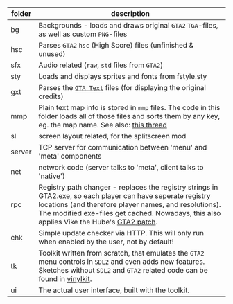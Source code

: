 folder|description
------|-------
bg | Backgrounds - loads and draws original `GTA2` `TGA`-files, as well as custom `PNG`-files
hsc | Parses `GTA2` `hsc` (High Score) files (unfinished & unused)
sfx | Audio related (`raw`, `std` files from `GTA2`)
sty | Loads and displays sprites and fonts from fstyle.sty
gxt | Parses the [`GTA Text`](http://www.gtamodding.com/index.php?title=GXT#GTA2_Format) files (for displaying the original credits)
mmp | Plain text map info is stored in `mmp` files. The code in this folder loads all of those files and sorts them by any key, eg. the map name. See also: [this thread](http://gtamp.com/forum/viewtopic.php?t=188)
sl | screen layout related, for the splitscreen mod
server | TCP server for communication between 'menu' and 'meta' components
net | network code (server talks to 'meta', client talks to 'native')
rpc | Registry path changer - replaces the registry strings in GTA2.exe, so each player can have seperate registry locations (and therefore player names, and resolutions). The modified exe-files get cached. Nowadays, this also applies Vike the Hube's [GTA2 patch](http://gtamp.com/gta2).
chk | Simple update checker via HTTP. This will only run when enabled by the user, not by default!
tk | Toolkit written from scratch, that emulates the `GTA2` menu controls in `SDL2` and even adds new features. Sketches without `SDL2` and `GTA2` related code can be found in [vinylkit](https://github.com/robotanarchy/vinylkit).
ui | The actual user interface, built with the toolkit.
